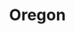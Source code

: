 ---
title: "Oregon"
hashtag: oregon
borders:
  - California
  - Columbia River
  - Idaho
  - Nevada
  - Pacific Ocean
  - Washington
subdivision-of:
  - United States
tags:
  - State
  - Pacific Northwest
  - United States
---